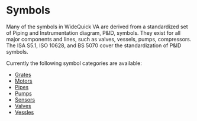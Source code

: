 Symbols
===
Many of the symbols in WideQuick VA are derived from a standardized set of Piping and Instrumentation diagram, P&ID, symbols. They exist for all major components and lines, such as valves, vessels, pumps, compressors. The ISA S5.1, ISO 10628, and BS 5070 cover the standardization of P&ID symbols.

Currently the following symbol categories are available:

 - [Grates](Grates.md)
 - [Motors](Motors.md)
 - [Pipes](Pipes.md)
 - [Pumps](Pumps.md)
 - [Sensors](Sensors.md)
 - [Valves](Valves.md)
 - [Vessles](Vessels.md)